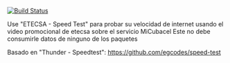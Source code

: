 [![Build Status](https://coderscu.visualstudio.com/speed-test-etecsa/_apis/build/status/speed-test-etecsa?branchName=master)](https://coderscu.visualstudio.com/speed-test-etecsa/_build/latest?definitionId=1&branchName=master)

Use "ETECSA - Speed Test" para probar su velocidad de internet usando el video promocional de etecsa sobre el servicio MiCubacel
Este no debe consumirle datos de ninguno de los paquetes

Basado en "Thunder - Speedtest": https://github.com/egcodes/speed-test
